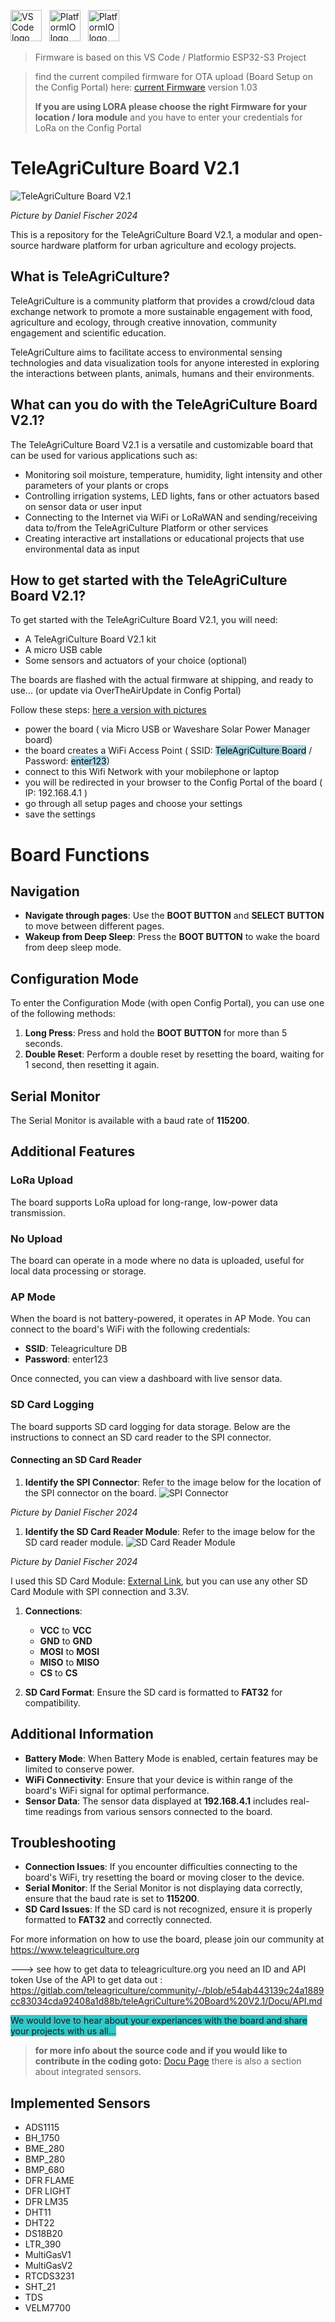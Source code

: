 [<img src="https://gitlab.com/teleagriculture/community/-/raw/main/teleAgriCulture%20Board%20V2.1/Docu/pictures/vscode.svg" alt="VS Code logo" width="50" height="50">](https://code.visualstudio.com)   &nbsp;   [<img src="https://cdn.platformio.org/images/platformio-logo-xs.fd6e881d.png" alt="PlatformIO logo" height="50">](https://platformio.org) &nbsp; [<img src="https://gitlab.com/teleagriculture/community/-/raw/main/teleAgriCulture%20Board%20V2.1/Docu/pictures/ESP32-S3.png" alt="PlatformIO logo" height="50">](https://www.espressif.com/sites/default/files/documentation/esp32-s3_datasheet_en.pdf)

>Firmware is based on this VS Code / Platformio ESP32-S3 Project

>find the current compiled firmware for OTA upload (Board Setup on the Config Portal) here:
>[current Firmware](https://gitlab.com/teleagriculture/community/-/tree/main/teleAgriCulture%20Board%20V2.1/Firmware) version 1.03
>
>**If you are using LORA please choose the right Firmware for your location / lora module**
>and you have to enter your credentials for LoRa on the Config Portal

# TeleAgriCulture Board V2.1

![TeleAgriCulture Board V2.1](https://gitlab.com/teleagriculture/community/-/raw/main/teleAgriCulture%20Board%20V2.1/Docu/pictures/tac_board_V2_1_02.JPG)

_Picture by Daniel Fischer 2024_


This is a repository for the TeleAgriCulture Board V2.1, a modular and open-source hardware platform for urban agriculture and ecology projects.

## What is TeleAgriCulture?

TeleAgriCulture is a community platform that provides a crowd/cloud data exchange network to promote a more sustainable engagement with food, agriculture and ecology, through creative innovation, community engagement and scientific education.

TeleAgriCulture aims to facilitate access to environmental sensing technologies and data visualization tools for anyone interested in exploring the interactions between plants, animals, humans and their environments.

## What can you do with the TeleAgriCulture Board V2.1?

The TeleAgriCulture Board V2.1 is a versatile and customizable board that can be used for various applications such as:

- Monitoring soil moisture, temperature, humidity, light intensity and other parameters of your plants or crops
- Controlling irrigation systems, LED lights, fans or other actuators based on sensor data or user input
- Connecting to the Internet via WiFi or LoRaWAN and sending/receiving data to/from the TeleAgriCulture Platform or other services
- Creating interactive art installations or educational projects that use environmental data as input

## How to get started with the TeleAgriCulture Board V2.1?

To get started with the TeleAgriCulture Board V2.1, you will need:

- A TeleAgriCulture Board V2.1 kit
- A micro USB cable
- Some sensors and actuators of your choice (optional)

The boards are flashed with the actual firmware at shipping, and ready to use... (or update via OverTheAirUpdate in Config Portal)

Follow these steps: [here a version with pictures](https://gitlab.com/teleagriculture/community/-/blob/main/teleAgriCulture%20Board%20V2.1/Docu/setup.md)

- power the board ( via Micro USB or Waveshare Solar Power Manager board)
- the board creates a WiFi Access Point ( SSID: <mark style="background-color: lightblue">TeleAgriCulture Board</mark> / Password: <mark style="background-color: lightblue">enter123</mark>)
- connect to this Wifi Network with your mobilephone or laptop
- you will be redirected in your browser to the Config Portal of the board ( IP: 192.168.4.1 )
- go through all setup pages and choose your settings
- save the settings

 # Board Functions

## Navigation
- **Navigate through pages**: Use the **BOOT BUTTON** and **SELECT BUTTON** to move between different pages.
- **Wakeup from Deep Sleep**: Press the **BOOT BUTTON** to wake the board from deep sleep mode.

## Configuration Mode
To enter the Configuration Mode (with open Config Portal), you can use one of the following methods:
1. **Long Press**: Press and hold the **BOOT BUTTON** for more than 5 seconds.
2. **Double Reset**: Perform a double reset by resetting the board, waiting for 1 second, then resetting it again.

## Serial Monitor
The Serial Monitor is available with a baud rate of **115200**.

## Additional Features

### LoRa Upload
The board supports LoRa upload for long-range, low-power data transmission.

### No Upload
The board can operate in a mode where no data is uploaded, useful for local data processing or storage.

### AP Mode
When the board is not battery-powered, it operates in AP Mode. You can connect to the board's WiFi with the following credentials:
- **SSID**: Teleagriculture DB
- **Password**: enter123

Once connected, you can view a dashboard with live sensor data.

### SD Card Logging
The board supports SD card logging for data storage. Below are the instructions to connect an SD card reader to the SPI connector.

#### Connecting an SD Card Reader
1. **Identify the SPI Connector**: Refer to the image below for the location of the SPI connector on the board.
   ![SPI Connector](https://gitlab.com/teleagriculture/community/-/raw/main/teleAgriCulture%20Board%20V2.1/Docu/pictures/SPI_CON.jpeg)

_Picture by Daniel Fischer 2024_


1. **Identify the SD Card Reader Module**: Refer to the image below for the SD card reader module.
   ![SD Card Reader Module](https://gitlab.com/teleagriculture/community/-/raw/main/teleAgriCulture%20Board%20V2.1/Docu/pictures/SD_CARD-Modul.jpeg)

_Picture by Daniel Fischer 2024_


   I used this SD Card Module: [External Link](https://www.amazon.de/dp/B09YYG6BT3?ref=ppx_yo2ov_dt_b_fed_asin_title&th=1), but you can use any other SD Card Module with SPI connection and 3.3V.

1. **Connections**:
   - **VCC** to **VCC**
   - **GND** to **GND**
   - **MOSI** to **MOSI**
   - **MISO** to **MISO**
   - **CS** to **CS**

2. **SD Card Format**: Ensure the SD card is formatted to **FAT32** for compatibility.

## Additional Information
- **Battery Mode**: When Battery Mode is enabled, certain features may be limited to conserve power.
- **WiFi Connectivity**: Ensure that your device is within range of the board's WiFi signal for optimal performance.
- **Sensor Data**: The sensor data displayed at **192.168.4.1** includes real-time readings from various sensors connected to the board.

## Troubleshooting
- **Connection Issues**: If you encounter difficulties connecting to the board's WiFi, try resetting the board or moving closer to the device.
- **Serial Monitor**: If the Serial Monitor is not displaying data correctly, ensure that the baud rate is set to **115200**.
- **SD Card Issues**: If the SD card is not recognized, ensure it is properly formatted to **FAT32** and correctly connected.

For more information on how to use the board, please join our community at https://www.teleagriculture.org

---> see how to get data to teleagriculture.org you need an ID and API token
Use of the API to get data out : https://gitlab.com/teleagriculture/community/-/blob/e54ab443139c24a1889cc83034cda92408a1d88b/teleAgriCulture%20Board%20V2.1/Docu/API.md

<span style="background-color: #32C8C8">We would love to hear about your experiances with the board and share your projects with us all...</span>

>**for more info about the source code and if you would like to contribute in the coding goto:**  [Docu Page](https://gitlab.com/teleagriculture/community/-/tree/main/teleAgriCulture%20Board%20V2.1/Docu)
there is also a section about integrated sensors.

## Implemented Sensors

- ADS1115
- BH_1750
- BME_280
- BMP_280
- BMP_680
- DFR FLAME
- DFR LIGHT
- DFR LM35
- DHT11
- DHT22
- DS18B20
- LTR_390
- MultiGasV1
- MultiGasV2
- RTCDS3231
- SHT_21
- TDS
- VELM7700

